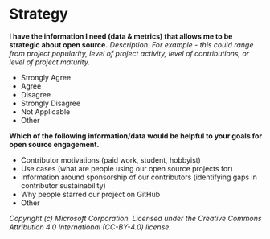 # Strategy
**I have the information I need (data & metrics) that allows me to be strategic about open source.**
_Description: For example - this could range from project popularity, level of project activity, level of contributions, or level of project maturity._
 - Strongly Agree
 - Agree
 - Disagree
 - Strongly Disagree
 - Not Applicable
 - Other 

**Which of the following information/data would be helpful to your goals for open source engagement.**
 - Contributor motivations (paid work, student, hobbyist)
 - Use cases (what are people using our open source projects for)
 - Information around sponsorship of our contributors (identifying gaps in contributor sustainability)
 - Why people starred our project on GitHub
 - Other


_Copyright (c) Microsoft Corporation. Licensed under the Creative Commons Attribution 4.0 International (CC-BY-4.0) license._
